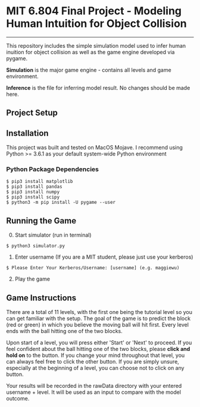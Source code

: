 # MIT 6.804 Final Project - Modeling Human Intuition for Object Collision
---------------------

This repository includes the simple simulation model used to infer human inuition for object collision as well as the game engine developed via pygame. 

**Simulation** is the major game engine - contains all levels and game environment. 

**Inference** is the file for inferring model result. No changes should be made here. 


Project Setup
---------------
## Installation

This project was built and tested on MacOS Mojave. I recommend using Python >= 3.6.1 as your default system-wide Python environment

### Python Package Dependencies

	$ pip3 install matplotlib 
	$ pip3 install pandas 
	$ pip3 install numpy
	$ pip3 install scipy 
	$ python3 -m pip install -U pygame --user


## Running the Game 

0. Start simulator (run in terminal) 
```
$ python3 simulator.py 
```
1. Enter username (If you are a MIT student, please just use your kerberos) 
```
$ Please Enter Your Kerberos/Username: [username] (e.g. maggiewu) 
```
2. Play the game 

## Game Instructions 

There are a total of 11 levels, with the first one being the tutorial level so you can get familiar with the setup. The goal of the game is to predict the block (red or green) in which you believe the moving ball will hit first. Every level ends with the ball hitting one of the two blocks. 

Upon start of a level, you will press either 'Start' or 'Next' to proceed. If you feel confident about the ball hitting one of the two blocks, please **click and hold on** to the button. If you change your mind throughout that level, you can always feel free to click the other button. If you are simply unsure, especially at the beginning of a level, you can choose not to click on any button. 

Your results will be recorded in the rawData directory with your entered username + level. It will be used as an input to compare with the model outcome. 
